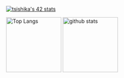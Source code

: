 [![tsishika's 42 stats](https://badge42.vercel.app/api/v2/clisj76ld001108l1qb24uba8/stats?cursusId=21&coalitionId=307)](https://github.com/JaeSeoKim/badge42)

<p align="left">
  <img alt="Top Langs" height="150px" src="https://github-readme-stats.vercel.app/api/top-langs/?username=Ishi-eenn&layout=compact&show_icons=true&theme=onedark" />
  <img alt="github stats" height="150px" src="https://github-readme-stats.vercel.app/api?username=Ishi-eenn&theme=onedark&show_icons=ture" />
</p>
